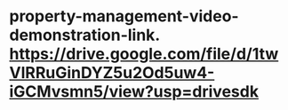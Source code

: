 # property-management-video-demonstration-link.                  https://drive.google.com/file/d/1twVlRRuGinDYZ5u2Od5uw4-iGCMvsmn5/view?usp=drivesdk
